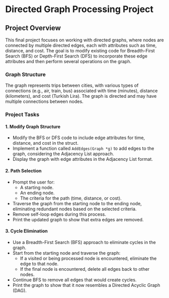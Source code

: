 # Directed Graph Processing Project

## Project Overview

This final project focuses on working with directed graphs, where nodes are connected by multiple directed edges, each with attributes such as time, distance, and cost. The goal is to modify existing code for Breadth-First Search (BFS) or Depth-First Search (DFS) to incorporate these edge attributes and then perform several operations on the graph.

### Graph Structure

The graph represents trips between cities, with various types of connections (e.g., air, train, bus) associated with time (minutes), distance (kilometers), and cost (Turkish Lira). The graph is directed and may have multiple connections between nodes.

### Project Tasks

#### 1. Modify Graph Structure 

- Modify the BFS or DFS code to include edge attributes for time, distance, and cost in the struct.
- Implement a function called `AddEdges(Graph *g)` to add edges to the graph, considering the Adjacency List approach.
- Display the graph with edge attributes in the Adjacency List format.

#### 2. Path Selection 

- Prompt the user for:
  - A starting node.
  - An ending node.
  - The criteria for the path (time, distance, or cost).
- Traverse the graph from the starting node to the ending node, eliminating redundant nodes based on the selected criteria.
- Remove self-loop edges during this process.
- Print the updated graph to show that extra edges are removed.

#### 3. Cycle Elimination 

- Use a Breadth-First Search (BFS) approach to eliminate cycles in the graph.
- Start from the starting node and traverse the graph:
  - If a visited or being processed node is encountered, eliminate the edge to that node.
  - If the final node is encountered, delete all edges back to other nodes.
- Continue BFS to remove all edges that would create cycles.
- Print the graph to show that it now resembles a Directed Acyclic Graph (DAG).


